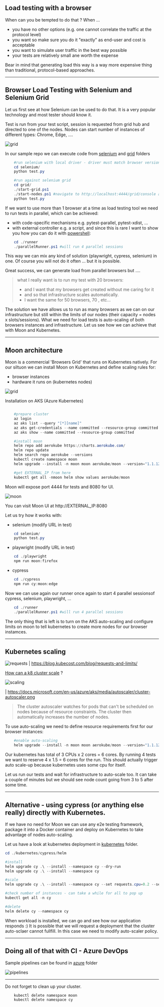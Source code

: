 
## Load testing with a browser

When can you be tempted to do that ? When ...

- you have no other options (e.g. one cannot correlate the traffic at the protocol level)
- you want so make sure you do it "exactly" as end-user and cost is acceptable
- you want to simulate user traffic in the best way possible
- your tests are relatively small ane worth the expense

Bear in mind that generating load this way is a way more expensive thing than traditional, protocol-based approaches.

***

## Browser Load Testing with Selenium and Selenium Grid

Let us first see at how Selenium can be used to do that. It is a very popular technology and most tester should know it. 

Test is run from your test script, session is requested from grid hub and directed to one of the nodes. Nodes can start number of instances of different types: Chrome, Edge, ....

![grid](img/grid.drawio.png)

In our sample repo we can execute code from [selenium](selenium) and [grid](grid) folders

```powershell
    #run selenium with local driver - driver must match browser version
    cd selenium/
    python test.py

    #run against selenium grid
    cd grid/
    ./start-grid.ps1
    ./start-nodes.ps1 #navigate to http://localhost:4444/grid/console and read IP
    python test.py
```

If we want to use more than 1 browser at a time as load testing tool we need to run tests in parallel, which can be achieved:

- with code-specific mechanisms e.g. pytest-parallel, pytest-xdist, ... 
- with external controller e.g. a script, and since this is rare I want to show you how you can do it with [powershell](runner):

```powershell
    cd ./runner
    ./parallelRunner.ps1 #will run 4 parallel sessions

```
This way we can mix any kind of solution (playwright, cypress, selenium) in one. Of course you will not do it often ... but it is possible.

Great success, we can generate load from parallel browsers but ....

> what I really want is to run my test with 20 browsers:
> -  and I want that my browsers get created without me caring for it
> -  and so that infrastructure scales automatically.
> -  I want the same for 50 browsers, 70 , etc...


The solution we have allows us to run as many browsers as we can on our infrastructure but still within the limits of our nodes (their capacity =  nodes x slots/sessions). What we need for load tests is auto-scaling of both browsers instances and infrastructure. Let us see how we can achieve that with Moon and Kubernetes.

***

## Moon architecture

Moon is a commercial 'Browsers Grid' that runs on Kubernetes natively. For our siltuon we can install Moon on Kubernetes and define scaling rules for:

- browser instances 
- hardware it runs on (kubernetes nodes)

![grid](img/moon.drawio.png)

Installation on AKS (Azure Kubernetes)

```powershell

    #prepare cluster
    az login
    az aks list --query "[*][name]"
    az aks get-credentials --name committed --resource-group committed 
    az aks show --name committed --resource-group committed

    #install moon
    helm repo add aerokube https://charts.aerokube.com/ 
    helm repo update 
    helm search repo aerokube --versions 
    kubectl create namespace moon
    helm upgrade --install -n moon moon aerokube/moon --version="1.1.12"

    #get EXTERNAL_IP from here
    kubectl get all -nmoon helm show values aerokube/moon

```

Moon will expose port 4444 for tests and 8080 for UI.

![moon](img/moon.png)


You can visit Moon UI at http://EXTERNAL_IP:8080

Let us try how it works with:
- selenium (modify URL in test)
```powershell
    cd selenium/
    python test.py
```
- playwright (modify URL in test)
```powershell
    cd ./playwright
    npm run moon:firefox
```
- cypress
```powershell
    cd ./cypress
    npm run cy:moon:edge
```

Now we can use again our runner once again to start 4 parallel sessionsof cypress, selenium, playwright, ...

```powershell
    cd ./runner
    ./parallelRunner.ps1 #will run 4 parallel sessions
```

The only thing that is left is to turn on the AKS auto-scaling and configure limits on moon to tell kubernetes to create more nodes for our browser instamces.

***
## Kubernetes scaling

![requests](https://blog.kubecost.com/assets/images/k8s-recs-ands-limits.png)
| https://blog.kubecost.com/blog/requests-and-limits/

[How can a k8 cluster scale](https://docs.microsoft.com/en-us/azure/aks/cluster-autoscaler) ?

![scaling](https://docs.microsoft.com/en-us/azure/aks/media/autoscaler/cluster-autoscaler.png)

| https://docs.microsoft.com/en-us/azure/aks/media/autoscaler/cluster-autoscaler.png

> The cluster autoscaler watches for pods that can't be scheduled on nodes because of resource constraints. The cluster then automatically increases the number of nodes.


To use auto-scaling we need to define resource requirements first for our browser instances:

```powershell
    #enable auto-scaling 
    helm upgrade --install -n moon moon aerokube/moon --version="1.1.12" --set moon.browser.resources.cpu.requests=1.5 --set moon.browser.resources.cpu.limits=3
```
Our kubernetes has total of 3 CPUs x 2 cores = 6 cores. By running 4 tests we want to reserve 4 x 1.5 = 6 cores for the run. This should actually trigger auto scale-up because kubernetes uses some cpu for itself.

Let us run our tests and wait for infrastructure to auto-scale too. It can take a couple of minutes but we should see node count going from 3 to 5 after some time.


*** 

## Alternative - using cypress (or anything else really) directly with Kubernetes.

If we have no need for Moon we can use any e2e testing framework, package it into a Docker container and deploy on Kubernetes to take advantage of nodes auto-scaling.

Let us have a look at kubernetes deployment in [kubernetes](../kubernetes) folder.

```powershell
cd ./kubernetes/cypress/helm

#install
helm upgrade cy .\ --install --namespace cy --dry-run
helm upgrade cy .\ --install --namespace cy

#scale
helm upgrade cy .\ --install --namespace cy --set requests.cpu=0.2 --set replicas=45 --debug

#check number of instances - can take a while for all to pop up
kubectl get all -n cy

#delete
helm delete cy --namespace cy
```

When workload is installed, we can go and see how our application responds :)
It is possible that we will request a deployment that the cluster auto-sclaer cannot fullfill. In this case we need to modify auto-scaler policy.

***

## Doing all of that with CI - Azure DevOps

Sample pipelines can be found in [azure](./azure) folder

![pipelines](img/pipeline.png)

***

Do not forget to clean up your cluster.

```powershell
    kubectl delete namespace moon
    kubectl delete namespace cy
```
